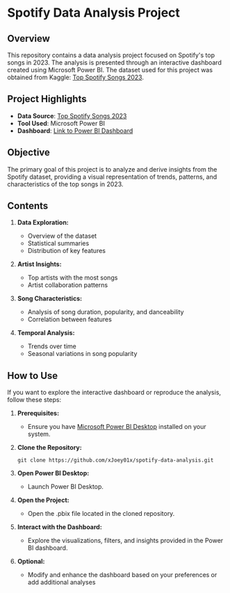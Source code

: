 # Spotify Data Analysis Project

## Overview

This repository contains a data analysis project focused on Spotify's top songs in 2023. The analysis is presented through an interactive dashboard created using Microsoft Power BI. The dataset used for this project was obtained from Kaggle: [Top Spotify Songs 2023](https://www.kaggle.com/datasets/nelgiriyewithana/top-spotify-songs-2023?resource=download).

## Project Highlights

- **Data Source**: [Top Spotify Songs 2023](https://www.kaggle.com/datasets/nelgiriyewithana/top-spotify-songs-2023?resource=download)
- **Tool Used**: Microsoft Power BI
- **Dashboard**: [Link to Power BI Dashboard](https://github.com/xJoey01x/spotify_dashboard/blob/main/Dashboard%20Screenshot.PNG)

## Objective

The primary goal of this project is to analyze and derive insights from the Spotify dataset, providing a visual representation of trends, patterns, and characteristics of the top songs in 2023.

## Contents

1. **Data Exploration:**
   - Overview of the dataset
   - Statistical summaries
   - Distribution of key features

2. **Artist Insights:**
   - Top artists with the most songs
   - Artist collaboration patterns

3. **Song Characteristics:**
   - Analysis of song duration, popularity, and danceability
   - Correlation between features

4. **Temporal Analysis:**
   - Trends over time
   - Seasonal variations in song popularity

## How to Use

If you want to explore the interactive dashboard or reproduce the analysis, follow these steps:

1. **Prerequisites:**
   - Ensure you have [Microsoft Power BI Desktop](https://powerbi.microsoft.com/desktop/) installed on your system.

2. **Clone the Repository:**
   ```
   git clone https://github.com/xJoey01x/spotify-data-analysis.git
   ```

3. **Open Power BI Desktop:**
   - Launch Power BI Desktop.

4. **Open the Project:**
   - Open the .pbix file located in the cloned repository.

5. **Interact with the Dashboard:**
   - Explore the visualizations, filters, and insights provided in the Power BI dashboard.

6. **Optional:**
   - Modify and enhance the dashboard based on your preferences or add additional analyses
